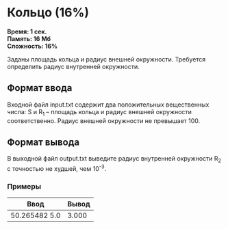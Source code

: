 <h1 class="title">Кольцо (16%)</h1>
<p><b>Время: 1 сек.<br>Память: 16 Мб<br>Сложность: 16%</b></p>
<p>Заданы площадь кольца и радиус внешней окружности. Требуется определить радиус внутренней окружности.</p>
<h2>Формат ввода</h2>
<p>Входной файл input.txt содержит два положительных вещественных числа: S и R<sub>1</sub> – площадь кольца и радиус внешней окружности соответственно. Радиус внешней окружности не превышает 100.</p>
<h2>Формат вывода</h2>
<p>В выходной файл output.txt выведите радиус внутренней окружности R<sub>2</sub> с точностью не худшей, чем 10<sup>-3</sup>.</p>
<h3>Примеры</h3>
<table class="sample-tests">
<thead>
    <tr>
        <th>Ввод</th>
        <th>Вывод</th>
    </tr>
</thead>
<tbody>
        <tr>
            <td>50.265482 5.0</td>
            <td>3.000</td>
        </tr>
    </tbody>
</table>

